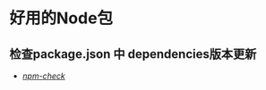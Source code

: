 # 好用的Node包

## 检查package.json 中 dependencies版本更新

- [*npm-check*](https://www.npmjs.com/package/npm-check)